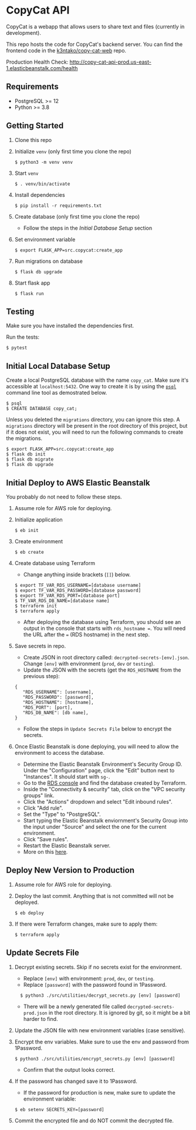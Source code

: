 # CopyCat API

CopyCat is a webapp that allows users to share text and files (currently in development).

This repo hosts the code for CopyCat's backend server. You can find the frontend code in the [k3ntako/copy-cat-web](https://github.com/k3ntako/copy-cat-web) repo.

Production Health Check: <http://copy-cat-api-prod.us-east-1.elasticbeanstalk.com/health>

## Requirements

- PostgreSQL >= 12
- Python >= 3.8

## Getting Started

1. Clone this repo

2. Initialize `venv` (only first time you clone the repo)

   ```
   $ python3 -m venv venv
   ```

3. Start `venv`

   ```
   $ . venv/bin/activate
   ```

4. Install dependencies

   ```
   $ pip install -r requirements.txt
   ```

5. Create database (only first time you clone the repo)

   - Follow the steps in the _Initial Database Setup_ section

6. Set environment variable

   ```
   $ export FLASK_APP=src.copycat:create_app
   ```

7. Run migrations on database

   ```
   $ flask db upgrade
   ```

8. Start flask app

   ```
   $ flask run
   ```

## Testing

Make sure you have installed the dependencies first.

Run the tests:

```
$ pytest
```

## Initial Local Database Setup

Create a local PostgreSQL database with the name `copy_cat`. Make sure it's accessible at `localhost:5432`. One way to create it is by using the [`psql`](https://www.postgresql.org/docs/current/app-psql.html) command line tool as demostrated below.

```
$ psql
$ CREATE DATABASE copy_cat;
```

Unless you deleted the `migrations` directory, you can ignore this step. A `migrations` directory will be present in the root directory of this project, but if it does not exist, you will need to run the following commands to create the migrations.

```
$ export FLASK_APP=src.copycat:create_app
$ flask db init
$ flask db migrate
$ flask db upgrade
```

## Initial Deploy to AWS Elastic Beanstalk

You probably do not need to follow these steps.

1.  Assume role for AWS role for deploying.

2.  Initialize application

    ```
    $ eb init
    ```

3.  Create environment

    ```
    $ eb create
    ```

4.  Create database using Terraform

    - Change anything inside brackets (`[]`) below.

    ```
    $ export TF_VAR_RDS_USERNAME=[database username]
    $ export TF_VAR_RDS_PASSWORD=[database password]
    $ export TF_VAR_RDS_PORT=[database port]
    $ TF_VAR_RDS_DB_NAME=[database name]
    $ terraform init
    $ terraform apply
    ```

    - After deploying the database using Terraform, you should see an output in the console that starts with `rds_hostname =`. You will need the URL after the `=` (RDS hostname) in the next step.

5.  Save secrets in repo.

    - Create JSON in root directory called: `decrypted-secrets-[env].json`. Change `[env]` with environment (`prod`, `dev` or `testing`).
    - Update the JSON with the secrets (get the `RDS_HOSTNAME` from the previous step):

    ```
    {
       "RDS_USERNAME": [username],
       "RDS_PASSWORD": [password],
       "RDS_HOSTNAME": [hostname],
       "RDS_PORT": [port],
       "RDS_DB_NAME": [db name],
    }
    ```

    - Follow the steps in `Update Secrets File` below to encrypt the secrets.

6.  Once Elastic Beanstalk is done deploying, you will need to allow the environment to access the database.
    - Determine the Elastic Beanstalk Environment's Security Group ID. Under the "Configuration" page, click the "Edit" button next to "Instances". It should start with `sg-`.
    - Go to the [RDS console](https://console.aws.amazon.com/rds/home) and find the database created by Terraform.
    - Inside the "Connectivity & security" tab, click on the "VPC security groups" link.
    - Click the "Actions" dropdown and select "Edit inbound rules".
    - Click "Add rule".
    - Set the "Type" to "PostgreSQL".
    - Start typing the Elastic Beanstalk enviornment's Security Group into the input under "Source" and select the one for the current environment.
    - Click "Save rules".
    - Restart the Elastic Beanstalk server.
    - More on this [here](https://docs.aws.amazon.com/elasticbeanstalk/latest/dg/rds-external-defaultvpc.html).

## Deploy New Version to Production

1. Assume role for AWS role for deploying.

2. Deploy the last commit. Anything that is not committed will not be deployed.

   ```
   $ eb deploy
   ```

3. If there were Terraform changes, make sure to apply them:
   ```
   $ terraform apply
   ```

## Update Secrets File

1. Decrypt existing secrets. Skip if no secrets exist for the environment.

   - Replace `[env]` with environment: `prod`, `dev`, or `testing`.
   - Replace `[password]` with the password found in 1Password.

   ```
     $ python3 ./src/utilities/decrypt_secrets.py [env] [password]
   ```

   - There will be a newly generated file called `decrypted-secrets-prod.json` in the root directory. It is ignored by git, so it might be a bit harder to find.

2. Update the JSON file with new environment variables (case sensitive).

3. Encrypt the env variables. Make sure to use the env and password from 1Password.

   ```
   $ python3 ./src/utilities/encrypt_secrets.py [env] [password]
   ```

   - Confirm that the output looks correct.

4. If the password has changed save it to 1Password.

   - If the password for production is new, make sure to update the environment variable:

   ```
   $ eb setenv SECRETS_KEY=[password]
   ```

5. Commit the encrypted file and do NOT commit the decrypted file.
